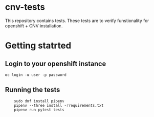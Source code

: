 # cnv-tests
This repository contains tests. These tests are to verify funstionality for openshift + CNV installation.

# Getting statrted
## Login to your openshift instance
```
oc login -u user -p password
```
## Running the tests
```
    sudo dnf install pipenv
    pipenv --three install -rrequirements.txt
    pipenv run pytest tests
```
